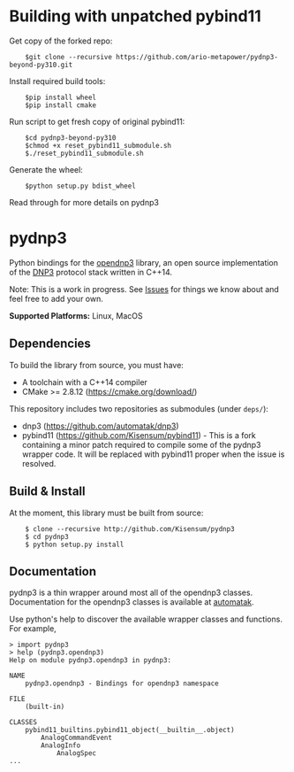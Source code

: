 # Building with unpatched pybind11

Get copy of the forked repo:
```
    $git clone --recursive https://github.com/ario-metapower/pydnp3-beyond-py310.git 
```
Install required build tools:
```
    $pip install wheel
    $pip install cmake
```
Run script to get fresh copy of original pybind11:
```
    $cd pydnp3-beyond-py310
    $chmod +x reset_pybind11_submodule.sh
    $./reset_pybind11_submodule.sh 
```
Generate the wheel:
```
    $python setup.py bdist_wheel
```
Read through for more details on pydnp3 
 
# pydnp3
Python bindings for the [opendnp3](https://github.com/automatak/dnp3) library,  an open source
implementation of the [DNP3](http://ww.dnp.org) protocol stack written in C++14.

Note:  This is a work in progress.  See [Issues](http://github.com/Kisensum/pydnp3/issues) for things we know about and feel free to add your own.

**Supported Platforms:** Linux, MacOS

## Dependencies
To build the library from source, you must have:

* A toolchain with a C++14 compiler
* CMake >= 2.8.12 (https://cmake.org/download/)

This repository includes two repositories as submodules (under `deps/`):

* dnp3 (https://github.com/automatak/dnp3)
* pybind11 (https://github.com/Kisensum/pybind11) - This is a fork containing a minor patch
required to compile some of the pydnp3 wrapper code. It will be replaced with pybind11 proper
when the issue is resolved.

## Build & Install
At the moment, this library must be built from source:
```
    $ clone --recursive http://github.com/Kisensum/pydnp3
    $ cd pydnp3
    $ python setup.py install
```


## Documentation

pydnp3 is a thin wrapper around most all of the opendnp3 classes.  Documentation for the opendnp3
classes is available at [automatak](https://www.automatak.com/opendnp3/#documentation).

Use python's help to discover the available wrapper classes and functions.  For example,

```
> import pydnp3
> help (pydnp3.opendnp3)
Help on module pydnp3.opendnp3 in pydnp3:

NAME
    pydnp3.opendnp3 - Bindings for opendnp3 namespace

FILE
    (built-in)

CLASSES
    pybind11_builtins.pybind11_object(__builtin__.object)
        AnalogCommandEvent
        AnalogInfo
            AnalogSpec
...
```

